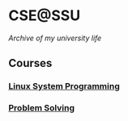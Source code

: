 # CSE@SSU

_Archive of my university life_

## Courses

### [Linux System Programming](https://github.com/niceb5y/CSE-at-SSU/tree/master/Linux%20System%20Programming)

### [Problem Solving](https://github.com/niceb5y/CSE-at-SSU/tree/master/Problem%20Solving)

